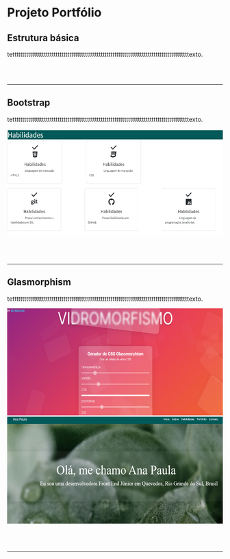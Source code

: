 # Projeto Portfólio
## Estrutura básica 
<p align="justify"> tettttttttttttttttttttttttttttttttttttttttttttttttttttttttttttttttttttttttttttttttttttttttttexto. </p>
<br><br>

<hr>

## Bootstrap
<p align="justify"> tettttttttttttttttttttttttttttttttttttttttttttttttttttttttttttttttttttttttttttttttttttttttttexto. </p>
<p float="left" align= "center">
<img height="250" src="prints/bootstrap.png"></p>

 <br><br>

 <hr>

 ## Glasmorphism

 <p align="justify"> tettttttttttttttttttttttttttttttttttttttttttttttttttttttttttttttttttttttttttttttttttttttttttexto.</p> 
 <p float="left" align= "center">
 	<img height="250" src="prints/glass.png"> 
 <img height="250" src="prints/portfolio.png"></p>
 	




 <br><br>

 <hr>